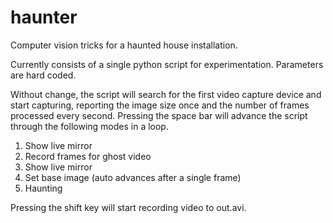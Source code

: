 haunter
=======

Computer vision tricks for a haunted house installation.

Currently consists of a single python script for experimentation. Parameters are hard coded.

Without change, the script will search for the first video capture device and start capturing, reporting the image size
once and the number of frames processed every second. Pressing the space bar will advance the script through the
following modes in a loop.

1. Show live mirror
2. Record frames for ghost video
3. Show live mirror
4. Set base image (auto advances after a single frame)
5. Haunting

Pressing the shift key will start recording video to out.avi.
